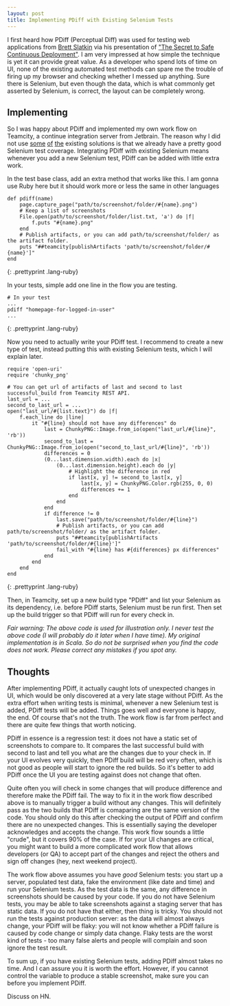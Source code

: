 ```yaml
---
layout: post
title: Implementing PDiff with Existing Selenium Tests
---
```


I first heard how PDiff (Perceptual Diff) was used for testing web applications from [Brett Slatkin](http://www.onebigfluke.com/) via his presentation of ["The Secret to Safe Continuous Deployment"](http://www.youtube.com/watch?v=UMnZiTL0tUc). I am very impressed at how simple the technique is yet it can provide great value. As a developer who spend lots of time on UI, none of the existing automated test methods can spare me the trouble of firing up my browser and checking whether I messed up anything. Sure there is Selenium, but even though the data, which is what commonly get asserted by Selenium, is correct, the layout can be completely wrong.

## Implementing

So I was happy about PDiff and implemented my own work flow on Teamcity, a continue integration server from Jetbrain. The reason why I did not use [some](https://github.com/bslatkin/dpxdt) [of](https://github.com/facebook/huxley) [the](https://github.com/BBC-News/wraith) existing solutions is that we already have a pretty good Selenium test coverage. Integrating PDiff with existing Selenium means whenever you add a new Selenium test, PDiff can be added with little extra work.

In the test base class, add an extra method that works like this. I am gonna use Ruby here but it should work more or less the same in other languages

	def pdiff(name)
		page.capture_page("path/to/screenshot/folder/#{name}.png")
		# Keep a list of screenshots
		File.open(path/to/screenshot/folder/list.txt, 'a') do |f|
			f.puts "#{name}.png"
		end
		# Publish artifacts, or you can add path/to/screenshot/folder/ as the artifact folder.
		puts "##teamcity[publishArtifacts 'path/to/screenshot/folder/#{name}']"
	end
{: .prettyprint .lang-ruby}

In your tests, simple add one line in the flow you are testing.

	# In your test
	...	
	pdiff "homepage-for-logged-in-user"
	...
{: .prettyprint .lang-ruby}

Now you need to actually write your PDiff test. I recommend to create a new type of test, instead putting this with existing Selenium tests, which I will explain later.

	require 'open-uri'
	require 'chunky_png'
	
	# You can get url of artifacts of last and second to last successful_build from Teamcity REST API.
	last_url = ...
	second_to_last_url = ...
	open("last_url/#{list.text}") do |f|
		f.each_line do |line|
			it "#{line} should not have any differences" do  
				last = ChunkyPNG::Image.from_io(open("last_url/#{line}", 'rb'))
				second_to_last = ChunkyPNG::Image.from_io(open("second_to_last_url/#{line}", 'rb'))
				differences = 0
				(0...last.dimension.width).each do |x|
					(0...last.dimension.height).each do |y|
						# Highlight the difference in red
						if last[x, y] != second_to_last[x, y]
							last[x, y] = ChunkyPNG.Color.rgb(255, 0, 0)
							differences += 1
						end
					end
				end
				if difference != 0
					last.save("path/to/screenshot/folder/#{line}")
					# Publish artifacts, or you can add path/to/screenshot/folder/ as the artifact folder.
					puts "##teamcity[publishArtifacts 'path/to/screenshot/folder/#{line}']"
					fail_with "#{line} has #{differences} px differences"
				end
			end
		end
	end
{: .prettyprint .lang-ruby}

Then, in Teamcity, set up a new build type "PDiff" and list your Selenium as its dependency, i.e. before PDiff starts, Selenium must be run first. Then set up the build trigger so that PDiff will run for every check in.

*Fair warning: The above code is used for illustration only. I never test the above code (I will probably do it later when I have time). My original implementation is in Scala. So do not be surprised when you find the code does not work. Please correct any mistakes if you spot any.*

## Thoughts

After implementing PDiff, it actually caught lots of unexpected changes in UI, which would be only discovered at a very late stage without PDiff. As the extra effort when writing tests is minimal, whenever a new Selenium test is added, PDiff tests will be added. Things goes well and everyone is happy, the end. Of course that's not the truth. The work flow is far from perfect and there are quite few things that worth noticing.

PDiff in essence is a regression test: it does not have a static set of screenshots to compare to. It compares the last successful build with second to last and tell you what are the changes due to your check in. If your UI evolves very quickly, then PDiff build will be red very often, which is not good as people will start to ignore the red builds. So it's better to add PDiff once the UI you are testing against does not change that often.

Quite often you will check in some changes that will produce difference and therefore make the PDiff fail. The way to fix it in the work flow described above is to manually trigger a build without any changes. This will definitely pass as the two builds that PDiff is comaparing are the same version of the code. You should only do this after checking the output of PDiff and confirm there are no unexpected changes. This is essentially saying the developer acknowledges and accepts the change. This work flow sounds a little "crude", but it covers 90% of the case. If for your UI changes are critical, you might want to build a more complicated work flow that allows developers (or QA) to accept part of the changes and reject the others and sign off changes (hey, next weekend project).

The work flow above assumes you have *good* Selenium tests: you start up a server, populated test data, fake the environment (like date and time) and run your Selenium tests. As the test data is the same, any difference in screenshots should be caused by your code. If you do not have Selenium tests, you may be able to take screenshots against a staging server that has static data. If you do not have that either, then thing is tricky. You should not run the tests against production server: as the data will almost always change, your PDiff will be flaky: you will not know whether a PDiff failure is caused by code change or simply data change. Flaky tests are the worst kind of tests - too many false alerts and people will complain and soon ignore the test result.

To sum up, if you have existing Selenium tests, adding PDiff almost takes no time. And I can assure you it is worth the effort. However, if you cannot control the variable to produce a stable screenshot, make sure you can before you implement PDiff.

Discuss on HN.